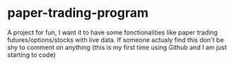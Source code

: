 # paper-trading-program
A project for fun, I want it to have some fonctionalities like paper trading futures/options/stocks with live data.
If someone actualy find this don't be shy to comment on anything (this is my first time using Github and I am just starting to code)
